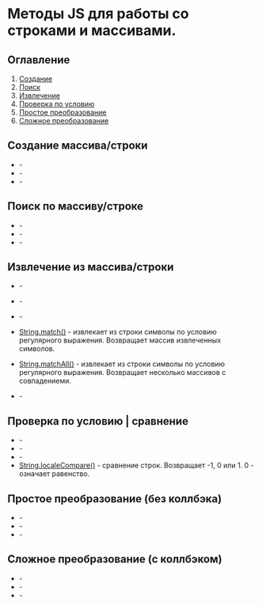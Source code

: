 # Методы JS для работы со строками и массивами.

## Оглавление
1. [Cоздание](https://github.com/NazimovDmitrii/JS-Array-and-String-methods/blob/main/README.md#%D1%81%D0%BE%D0%B7%D0%B4%D0%B0%D0%BD%D0%B8%D0%B5-%D0%BC%D0%B0%D1%81%D1%81%D0%B8%D0%B2%D0%B0%D1%81%D1%82%D1%80%D0%BE%D0%BA%D0%B8)
2. [Поиск](https://github.com/NazimovDmitrii/JS-Array-and-String-methods/blob/main/README.md#%D0%BF%D0%BE%D0%B8%D1%81%D0%BA-%D0%BF%D0%BE-%D0%BC%D0%B0%D1%81%D1%81%D0%B8%D0%B2%D1%83%D1%81%D1%82%D1%80%D0%BE%D0%BA%D0%B5)
3. [Извлечение](https://github.com/NazimovDmitrii/JS-Array-and-String-methods/blob/main/README.md#%D0%B8%D0%B7%D0%B2%D0%BB%D0%B5%D1%87%D0%B5%D0%BD%D0%B8%D0%B5-%D0%B8%D0%B7-%D0%BC%D0%B0%D1%81%D1%81%D0%B8%D0%B2%D0%B0%D1%81%D1%82%D1%80%D0%BE%D0%BA%D0%B8)
4. [Проверка по условию](https://github.com/NazimovDmitrii/JS-Array-and-String-methods/blob/main/README.md#%D0%BF%D1%80%D0%BE%D0%B2%D0%B5%D1%80%D0%BA%D0%B0-%D0%BF%D0%BE-%D1%83%D1%81%D0%BB%D0%BE%D0%B2%D0%B8%D1%8E--%D1%81%D1%80%D0%B0%D0%B2%D0%BD%D0%B5%D0%BD%D0%B8%D0%B5)
5. [Простое преобразование](https://github.com/NazimovDmitrii/JS-Array-and-String-methods/blob/main/README.md#%D0%BF%D1%80%D0%BE%D1%81%D1%82%D0%BE%D0%B5-%D0%BF%D1%80%D0%B5%D0%BE%D0%B1%D1%80%D0%B0%D0%B7%D0%BE%D0%B2%D0%B0%D0%BD%D0%B8%D0%B5-%D0%B1%D0%B5%D0%B7-%D0%BA%D0%BE%D0%BB%D0%BB%D0%B1%D1%8D%D0%BA%D0%B0)
6. [Сложное преобразование](https://github.com/NazimovDmitrii/JS-Array-and-String-methods/blob/main/README.md#%D1%81%D0%BB%D0%BE%D0%B6%D0%BD%D0%BE%D0%B5-%D0%BF%D1%80%D0%B5%D0%BE%D0%B1%D1%80%D0%B0%D0%B7%D0%BE%D0%B2%D0%B0%D0%BD%D0%B8%D0%B5-%D1%81-%D0%BA%D0%BE%D0%BB%D0%BB%D0%B1%D1%8D%D0%BA%D0%BE%D0%BC)

## Создание массива/строки
- []() - 
- []() - 
- []() - 

## Поиск по массиву/строке
- []() - 
- []() - 
- []() - 

## Извлечение из массива/строки
- []() - 
- []() - 
- []() - 
- [String.match()](https://developer.mozilla.org/en-US/docs/Web/JavaScript/Reference/Global_Objects/String/match) - извлекает из строки символы по условию регулярного выражения. Возвращает массив извлеченных символов.

- [String.matchAll()](https://developer.mozilla.org/en-US/docs/Web/JavaScript/Reference/Global_Objects/String/matchAll) - извлекает из строки символы по условию регулярного выражения. Возвращает несколько массивов с совпадениеми.
- []() - 


## Проверка по условию | сравнение
- []() - 
- []() - 
- []() - 
- [String.localeCompare()](https://developer.mozilla.org/en-US/docs/Web/JavaScript/Reference/Global_Objects/String/localeCompare) - сравнение строк. Возвращает -1, 0 или 1. 0 - означает равенство. 




## Простое преобразование (без коллбэка)
- []() - 
- []() - 
- []() - 

## Сложное преобразование (с коллбэком)
- []() - 
- []() - 
- []() - 
